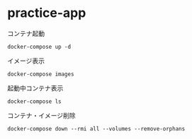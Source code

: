 # practice-app


コンテナ起動
```
docker-compose up -d
```

イメージ表示
```
docker-compose images
```

起動中コンテナ表示
```
docker-compose ls
```

コンテナ・イメージ削除
```
docker-compose down --rmi all --volumes --remove-orphans
```
